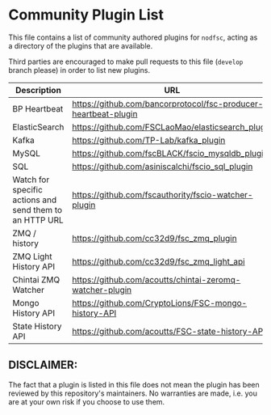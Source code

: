 # Community Plugin List

This file contains a list of community authored plugins for `nodfsc`, acting as a directory of the plugins that are available.

Third parties are encouraged to make pull requests to this file (`develop` branch please) in order to list new plugins.

| Description | URL |
| ----------- | --- |
| BP Heartbeat  | https://github.com/bancorprotocol/fsc-producer-heartbeat-plugin |
| ElasticSearch | https://github.com/FSCLaoMao/elasticsearch_plugin |
| Kafka | https://github.com/TP-Lab/kafka_plugin |
| MySQL | https://github.com/fscBLACK/fscio_mysqldb_plugin |
| SQL | https://github.com/asiniscalchi/fscio_sql_plugin |
| Watch for specific actions and send them to an HTTP URL | https://github.com/fscauthority/fscio-watcher-plugin |
| ZMQ / history | https://github.com/cc32d9/fsc_zmq_plugin |
| ZMQ Light History API | https://github.com/cc32d9/fsc_zmq_light_api |
| Chintai ZMQ Watcher | https://github.com/acoutts/chintai-zeromq-watcher-plugin |
| Mongo History API | https://github.com/CryptoLions/FSC-mongo-history-API |
| State History API | https://github.com/acoutts/FSC-state-history-API |

## DISCLAIMER:

The fact that a plugin is listed in this file does not mean the plugin has been reviewed by this repository's maintainers.  No warranties are made, i.e. you are at your own risk if you choose to use them.
